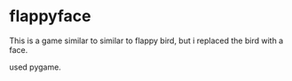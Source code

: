 # flappyface
This is a game similar to similar to flappy bird, but i replaced the bird with a face.

used pygame.
